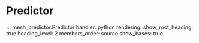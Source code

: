 # Predictor


::: mesh_predictor.Predictor
    handler: python
    rendering:
      show_root_heading: true
      heading_level: 2
      members_order: source
      show_bases: true